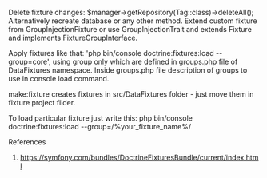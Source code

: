 Delete fixture changes: $manager->getRepository(Tag::class)->deleteAll(); Alternatively recreate database or any other method.
Extend custom fixture from GroupInjectionFixture or use GroupInjectionTrait and extends Fixture and implements FixtureGroupInterface.

Apply fixtures like that: 'php bin/console doctrine:fixtures:load --group=core', using group only which are defined in groups.php file of DataFixtures namespace.
Inside groups.php file description of groups to use in console load command.

make:fixture creates fixtures in src/DataFixtures folder - just move them in fixture project filder.

To load particular fixture just write this: php bin/console doctrine:fixtures:load --group=/%your_fixture_name%/

References
1. https://symfony.com/bundles/DoctrineFixturesBundle/current/index.html